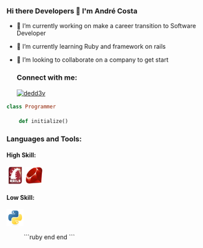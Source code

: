 ### Hi there Developers 👋 I'm André Costa

- 🔭 I’m currently working on make a career transition to Software Developer
- 🌱 I’m currently learning Ruby and framework on rails
- 👯 I’m looking to collaborate on a company to get start

    <p align="left">
    <h3 align="left">Connect with me:</h3>
    <a href="https://linkedin.com/in/andré-costa-b11917239" target="_blank"><img align="center" src="https://github.com/ded3v/dedd3v/blob/master/linkedin.png?raw=true" alt="dedd3v" height="30" width="40" /></a>
       </a>    
</p>

```ruby 
class Programmer

	def initialize() 
```




<h3 align="left">Languages and Tools:</h3>
    <p align="left">
        <h4 align="left">High Skill:</h4>
        <a href="https://stackshare.io/rails" target="_blank"><img src="https://github.com/devicons/devicon/raw/master/icons/rails/rails-original-wordmark.svg" alt="rails" width="40" height="40" /></a>
        <a href="https://stackshare.io/ruby" target="_blank"><img src="https://github.com/devicons/devicon/raw/master/icons/ruby/ruby-original.svg" alt="ruby" width="40" height="40" /></a>
        <h4 align="left">Low Skill:</h4>
       <a href="https://stackshare.io/python" target="_blank"><img src="https://github.com/devicons/devicon/raw/master/icons/python/python-original.svg" alt="python" width="40" height="40" /></a>
       </p>
<figure>
```ruby 
	end 
end 
```


